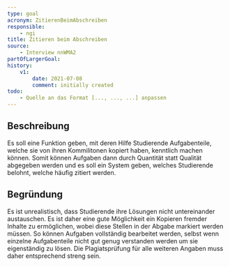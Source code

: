 ```yaml
---
type: goal
acronym: ZitierenBeimAbschreiben
responsible:
    - ngi
title: Zitieren beim Abschreiben
source:
    - Interview nnWMA2
partOfLargerGoal: 
history:
    v1:
        date: 2021-07-08
        comment: initially created
todo:
    - Quelle an das Format [..., ..., ...] anpassen 
---
```


## Beschreibung
Es soll eine Funktion geben, mit deren Hilfe Studierende Aufgabenteile, welche sie von ihren Kommilitonen kopiert haben, kenntlich machen können. Somit können Aufgaben dann durch Quantität statt Qualität abgegeben werden und es soll ein System geben, welches Studierende belohnt, welche häufig zitiert werden.

## Begründung
Es ist unrealistisch, dass Studierende ihre Lösungen nicht untereinander austauschen. Es ist daher eine gute Möglichkeit ein Kopieren fremder Inhalte zu ermöglichen, wobei diese Stellen in der Abgabe markiert werden müssen. So können Aufgaben vollständig bearbeitet werden, selbst wenn einzelne Aufgabenteile nicht gut genug verstanden werden um sie eigenständig zu lösen. Die Plagiatsprüfung für alle weiteren Angaben muss daher entsprechend streng sein. 
